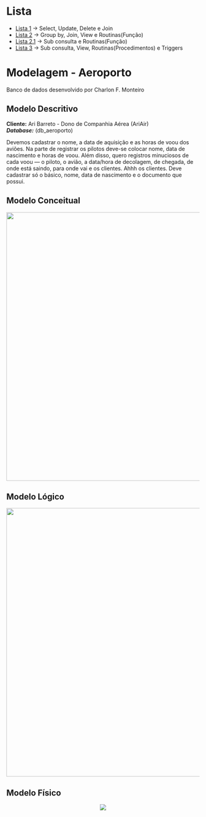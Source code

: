 # Lista

- [Lista 1](https://github.com/charlon-156/MySQL/blob/main/Databases/Aeroporto/Lista%20AriAir.pdf) → Select, Update, Delete e Join
- [Lista 2](https://github.com/charlon-156/MySQL/blob/main/Databases/Aeroporto/Lista_2%20AriAir.pdf) → Group by, Join, View e Routinas(Função)
- [Lista 2.1](https://github.com/charlon-156/MySQL/blob/main/Databases/Aeroporto/Lista_2%20AriAir.pdf) → Sub consulta e Routinas(Função)
- [Lista 3](https://github.com/charlon-156/MySQL/blob/main/Databases/Aeroporto/Lista_3%20AriAir.pdf) → Sub consulta, View, Routinas(Procedimentos) e Triggers


# Modelagem - Aeroporto 

Banco de dados desenvolvido por Charlon F. Monteiro

## Modelo Descritivo

**Cliente:** Ari Barreto - Dono de Companhia Aérea (AriAir) <br>
***Database:*** (db_aeroporto) <br>

Devemos cadastrar o nome, a data de aquisição e as horas de voou dos aviões. Na parte de registrar os pilotos deve-se colocar nome, data de nascimento e horas de voou. Além disso, quero registros minuciosos de cada voou —  o piloto, o avião, a data/hora de decolagem, de chegada, de onde está saindo, para onde vai e os clientes. Ahhh os clientes. Deve cadastrar só o básico, nome, data de nascimento e o documento que possui.

## Modelo Conceitual

<div align='center'>
    <img src="https://raw.githubusercontent.com/charlon-156/MySQL/main/img/modelo1_aeroporto.jpg" width='700px'>
</div>

## Modelo Lógico

<div align='center'>
    <img src="https://raw.githubusercontent.com/charlon-156/MySQL/main/img/modelo2_aeroporto.jpg"  width='700px'>
</div>

## Modelo Físico
<div align='center'>
    <img src="https://raw.githubusercontent.com/charlon-156/MySQL/main/img/modelo3_aeroporto.png">
</div>